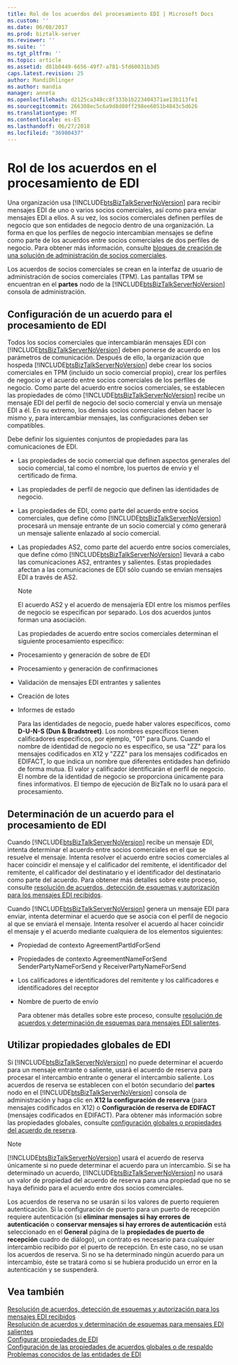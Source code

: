 ```yaml
---
title: Rol de los acuerdos del procesamiento EDI | Microsoft Docs
ms.custom: ''
ms.date: 06/08/2017
ms.prod: biztalk-server
ms.reviewer: ''
ms.suite: ''
ms.tgt_pltfrm: ''
ms.topic: article
ms.assetid: d81b0449-6656-49f7-a781-5fd60031b3d5
caps.latest.revision: 25
author: MandiOhlinger
ms.author: mandia
manager: anneta
ms.openlocfilehash: d2125ca348cc8f333b1b223404371ae13b113fe1
ms.sourcegitcommit: 266308ec5c6a9d8d80ff298ee6051b4843c5d626
ms.translationtype: MT
ms.contentlocale: es-ES
ms.lasthandoff: 06/27/2018
ms.locfileid: "36980437"
---
```

# <a name="the-role-of-agreements-in-edi-processing"></a>Rol de los acuerdos en el procesamiento de EDI
Una organización usa [!INCLUDE[btsBizTalkServerNoVersion](../includes/btsbiztalkservernoversion-md.md)] para recibir mensajes EDI de uno o varios socios comerciales, así como para enviar mensajes EDI a ellos. A su vez, los socios comerciales definen perfiles de negocio que son entidades de negocio dentro de una organización. La forma en que los perfiles de negocio intercambian mensajes se define como parte de los acuerdos entre socios comerciales de dos perfiles de negocio. Para obtener más información, consulte [bloques de creación de una solución de administración de socios comerciales](../core/building-blocks-of-a-trading-partner-management-solution.md).  
  
 Los acuerdos de socios comerciales se crean en la interfaz de usuario de administración de socios comerciales (TPM). Las pantallas TPM se encuentran en el **partes** nodo de la [!INCLUDE[btsBizTalkServerNoVersion](../includes/btsbiztalkservernoversion-md.md)] consola de administración.  
  
## <a name="configuring-an-agreement-for-edi-processing"></a>Configuración de un acuerdo para el procesamiento de EDI  
 Todos los socios comerciales que intercambiarán mensajes EDI con [!INCLUDE[btsBizTalkServerNoVersion](../includes/btsbiztalkservernoversion-md.md)] deben ponerse de acuerdo en los parámetros de comunicación. Después de ello, la organización que hospeda [!INCLUDE[btsBizTalkServerNoVersion](../includes/btsbiztalkservernoversion-md.md)] debe crear los socios comerciales en TPM (incluido un socio comercial propio), crear los perfiles de negocio y el acuerdo entre socios comerciales de los perfiles de negocio. Como parte del acuerdo entre socios comerciales, se establecen las propiedades de cómo [!INCLUDE[btsBizTalkServerNoVersion](../includes/btsbiztalkservernoversion-md.md)] recibe un mensaje EDI del perfil de negocio del socio comercial y envía un mensaje EDI a él. En su extremo, los demás socios comerciales deben hacer lo mismo y, para intercambiar mensajes, las configuraciones deben ser compatibles.  
  
 Debe definir los siguientes conjuntos de propiedades para las comunicaciones de EDI.  
  
- Las propiedades de socio comercial que definen aspectos generales del socio comercial, tal como el nombre, los puertos de envío y el certificado de firma.  
  
- Las propiedades de perfil de negocio que definen las identidades de negocio.  
  
- Las propiedades de EDI, como parte del acuerdo entre socios comerciales, que define cómo [!INCLUDE[btsBizTalkServerNoVersion](../includes/btsbiztalkservernoversion-md.md)] procesará un mensaje entrante de un socio comercial y cómo generará un mensaje saliente enlazado al socio comercial.  
  
- Las propiedades AS2, como parte del acuerdo entre socios comerciales, que define cómo [!INCLUDE[btsBizTalkServerNoVersion](../includes/btsbiztalkservernoversion-md.md)] llevará a cabo las comunicaciones AS2, entrantes y salientes. Estas propiedades afectan a las comunicaciones de EDI sólo cuando se envían mensajes EDI a través de AS2.  
  
  > [!NOTE]
  >  El acuerdo AS2 y el acuerdo de mensajería EDI entre los mismos perfiles de negocio se especifican por separado. Los dos acuerdos juntos forman una asociación.  
  
  Las propiedades de acuerdo entre socios comerciales determinan el siguiente procesamiento específico:  
  
- Procesamiento y generación de sobre de EDI  
  
- Procesamiento y generación de confirmaciones  
  
- Validación de mensajes EDI entrantes y salientes  
  
- Creación de lotes  
  
- Informes de estado  
  
  Para las identidades de negocio, puede haber valores específicos, como **D-U-N-S (Dun & Bradstreet)**. Los nombres específicos tienen calificadores específicos, por ejemplo, "01" para Duns. Cuando el nombre de identidad de negocio no es específico, se usa "ZZ" para los mensajes codificados en X12 y "ZZZ" para los mensajes codificados en EDIFACT, lo que indica un nombre que diferentes entidades han definido de forma mutua. El valor y calificador identificarán el perfil de negocio. El nombre de la identidad de negocio se proporciona únicamente para fines informativos. El tiempo de ejecución de BizTalk no lo usará para el procesamiento.  
  
## <a name="determining-an-agreement-for-edi-processing"></a>Determinación de un acuerdo para el procesamiento de EDI  
 Cuando [!INCLUDE[btsBizTalkServerNoVersion](../includes/btsbiztalkservernoversion-md.md)] recibe un mensaje EDI, intenta determinar el acuerdo entre socios comerciales en el que se resuelve el mensaje. Intenta resolver el acuerdo entre socios comerciales al hacer coincidir el mensaje y el calificador del remitente, el identificador del remitente, el calificador del destinatario y el identificador del destinatario como parte del acuerdo. Para obtener más detalles sobre este proceso, consulte [resolución de acuerdos, detección de esquemas y autorización para los mensajes EDI recibidos](../core/agreement-resolution-schema-discovery-and-authorization-for-received-edi.md).  
  
 Cuando [!INCLUDE[btsBizTalkServerNoVersion](../includes/btsbiztalkservernoversion-md.md)] genera un mensaje EDI para enviar, intenta determinar el acuerdo que se asocia con el perfil de negocio al que se enviará el mensaje. Intenta resolver el acuerdo al hacer coincidir el mensaje y el acuerdo mediante cualquiera de los elementos siguientes:  
  
- Propiedad de contexto AgreementPartIdForSend  
  
- Propiedades de contexto AgreementNameForSend SenderPartyNameForSend y ReceiverPartyNameForSend  
  
- Los calificadores e identificadores del remitente y los calificadores e identificadores del receptor  
  
- Nombre de puerto de envío  
  
  Para obtener más detalles sobre este proceso, consulte [resolución de acuerdos y determinación de esquemas para mensajes EDI salientes](../core/agreement-resolution-and-schema-determination-for-outgoing-edi-messages.md).  
  
## <a name="using-edi-global-properties"></a>Utilizar propiedades globales de EDI  
 Si [!INCLUDE[btsBizTalkServerNoVersion](../includes/btsbiztalkservernoversion-md.md)] no puede determinar el acuerdo para un mensaje entrante o saliente, usará el acuerdo de reserva para procesar el intercambio entrante o generar el intercambio saliente. Los acuerdos de reserva se establecen con el botón secundario del **partes** nodo en el [!INCLUDE[btsBizTalkServerNoVersion](../includes/btsbiztalkservernoversion-md.md)] consola de administración y haga clic en **X12 la configuración de reserva** (para mensajes codificados en X12) o **Configuración de reserva de EDIFACT** (mensajes codificados en EDIFACT). Para obtener más información sobre las propiedades globales, consulte [configuración globales o propiedades del acuerdo de reserva](../core/configuring-global-or-fallback-agreement-properties.md).  
  
> [!NOTE]
>  [!INCLUDE[btsBizTalkServerNoVersion](../includes/btsbiztalkservernoversion-md.md)] usará el acuerdo de reserva únicamente si no puede determinar el acuerdo para un intercambio. Si se ha determinado un acuerdo, [!INCLUDE[btsBizTalkServerNoVersion](../includes/btsbiztalkservernoversion-md.md)] no usará un valor de propiedad del acuerdo de reserva para una propiedad que no se haya definido para el acuerdo entre dos socios comerciales.  
  
 Los acuerdos de reserva no se usarán si los valores de puerto requieren autenticación. Si la configuración de puerto para un puerto de recepción requiere autenticación (si **eliminar mensajes si hay errores de autenticación** o **conservar mensajes si hay errores de autenticación** está seleccionado en el **General**  página de la **propiedades de puerto de recepción** cuadro de diálogo), un contrato es necesario para cualquier intercambio recibido por el puerto de recepción. En este caso, no se usan los acuerdos de reserva. Si no se ha determinado ningún acuerdo para un intercambio, éste se tratará como si se hubiera producido un error en la autenticación y se suspenderá.  
  
## <a name="see-also"></a>Vea también  
 [Resolución de acuerdos, detección de esquemas y autorización para los mensajes EDI recibidos](../core/agreement-resolution-schema-discovery-and-authorization-for-received-edi.md)   
 [Resolución de acuerdos y determinación de esquemas para mensajes EDI salientes](../core/agreement-resolution-and-schema-determination-for-outgoing-edi-messages.md)   
 [Configurar propiedades de EDI](../core/configuring-edi-properties.md)   
 [Configuración de las propiedades de acuerdos globales o de respaldo](../core/configuring-global-or-fallback-agreement-properties.md)   
 [Problemas conocidos de las entidades de EDI](../core/known-issues-with-edi-parties.md)